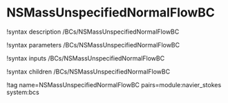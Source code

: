 # NSMassUnspecifiedNormalFlowBC

!syntax description /BCs/NSMassUnspecifiedNormalFlowBC

!syntax parameters /BCs/NSMassUnspecifiedNormalFlowBC

!syntax inputs /BCs/NSMassUnspecifiedNormalFlowBC

!syntax children /BCs/NSMassUnspecifiedNormalFlowBC

!tag name=NSMassUnspecifiedNormalFlowBC pairs=module:navier_stokes system:bcs

